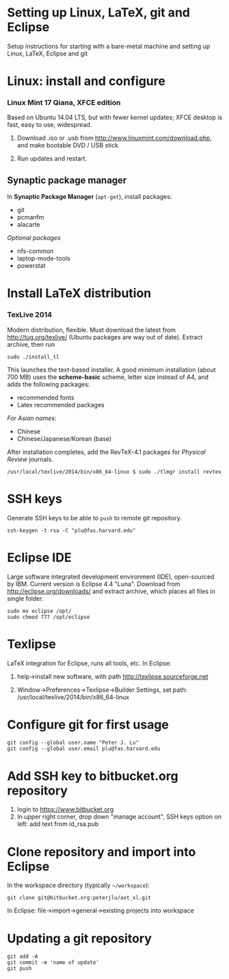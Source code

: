 Setting up Linux, LaTeX, git and Eclipse
=================

Setup instructions for starting with a bare-metal machine and setting up Linux, LaTeX, Eclipse and git

# Linux: install and configure

### Linux Mint 17 Qiana, XFCE edition

Based on Ubuntu 14.04 LTS, but with fewer kernel updates; XFCE desktop is fast, easy to use, widespread. 

1. Download .iso or .usb from http://www.linuxmint.com/download.php, and make bootable DVD / USB stick

2. Run updates and restart.

## Synaptic package manager

In **Synaptic Package Manager** (`apt-get`), install packages:

+ git
+ pcmanfm
+ alacarte

_Optional packages_ 

+ nfs-common
+ laptop-mode-tools
+ powerstat

# Install LaTeX distribution

### TexLive 2014

Modern distribution, flexible. Must download the latest from http://tug.org/texlive/ (Ubuntu packages are way out of date). Extract archive, then run

```
sudo ./install_tl
```

This launches the text-based installer. A good minimum installation (about 700 MB) uses the **scheme-basic** scheme, letter size instead of A4, and adds the following packages:

+ recommended fonts
+ Latex recommended packages

_For Asian names_:
+ Chinese 
+ Chinese/Japanese/Korean (base)

After installation completes, add the RevTeX-4.1 packages for _Physical Review_ journals.

```
/usr/local/texlive/2014/bin/x86_64-linux $ sudo ./tlmgr install revtex
```
# SSH keys 
Generate SSH keys to be able to `push` to remote git repository.

```
ssh-keygen -t rsa -C "plu@fas.harvard.edu"
```

# Eclipse IDE

Large software integrated development environment (IDE), open-sourced by IBM. Current version is Eclipse 4.4 "Luna". Download from http://eclipse.org/downloads/ and extract archive, which places all files in single folder.

```
sudo mv eclipse /opt/
sudo chmod 777 /opt/eclipse
```

# Texlipse

LaTeX integration for Eclipse, runs all tools, etc. In Eclipse:

1. help->install new software, with path http://texlipse.sourceforge.net

2. Window->Preferences->Texlipse->Builder Settings, set path: /usr/local/texlive/2014/bin/x86_64-linux

# Configure git for first usage

```
git config --global user.name "Peter J. Lu"
git config --global user.email plu@fas.harvard.edu
```

# Add SSH key to bitbucket.org repository 

1. login to https://www.bitbucket.org
2. In upper right corner, drop down "manage account", SSH keys option on left: add text from id_rsa.pub

# Clone repository and import into Eclipse

In the workspace directory (typically `~/workspace`):

```
git clone git@bitbucket.org:peterjlu/aot_xl.git
````

In Eclipse: file->import->general->existing projects into workspace

# Updating a git repository
```
git add -A
git commit -m 'name of update'
git push
```
